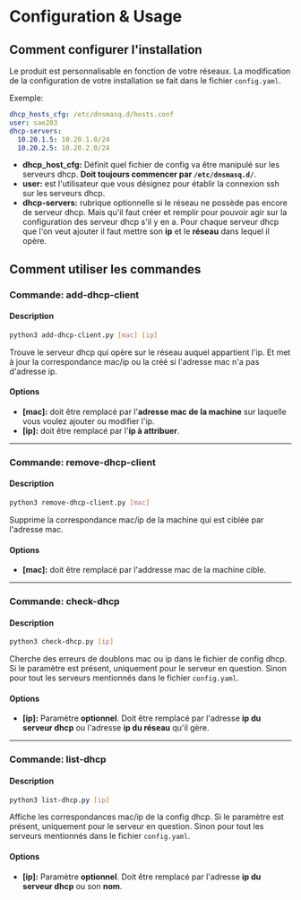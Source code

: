 # Configuration & Usage

## Comment configurer l'installation
Le produit est personnalisable en fonction de votre réseaux. La modification de la configuration de votre installation se fait dans le fichier `config.yaml`.

Exemple:
```yaml
dhcp_hosts_cfg: /etc/dnsmasq.d/hosts.conf
user: sae203
dhcp-servers:
  10.20.1.5: 10.20.1.0/24
  10.20.2.5: 10.20.2.0/24
```
- **dhcp_host_cfg:** Définit quel fichier de config va être manipulé sur les serveurs dhcp. **Doit toujours commencer par `/etc/dnsmasq.d/`**.
- **user:** est l'utilisateur que vous désignez pour établir la connexion ssh sur les serveurs dhcp.
- **dhcp-servers:** rubrique optionnelle si le réseau ne possède pas encore de serveur dhcp. Mais qu'il faut créer et remplir pour pouvoir agir sur la configuration des serveur dhcp s'il y en a.
Pour chaque serveur dhcp que l'on veut ajouter il faut mettre son **ip** et le **réseau** dans lequel il opère.
## Comment utiliser les commandes

### Commande: add-dhcp-client
#### Description
```bash
python3 add-dhcp-client.py [mac] [ip]
```
Trouve le serveur dhcp qui opère sur le réseau auquel appartient l'ip. Et met à jour la correspondance mac/ip ou la créé si l'adresse mac n'a pas d'adresse ip.
#### Options
- **[mac]:** doit être remplacé par l'**adresse mac de la machine** sur laquelle vous voulez ajouter ou modifier l'ip.
- **[ip]:**  doit être remplacé par l'**ip à attribuer**.
---
### Commande: remove-dhcp-client
#### Description
```bash
python3 remove-dhcp-client.py [mac]
```
Supprime la correspondance mac/ip de la machine qui est ciblée par l'adresse mac.
#### Options
- **[mac]:** doit être remplacé par l'addresse mac de la machine cible.
---
### Commande: check-dhcp
#### Description
```bash
python3 check-dhcp.py [ip]
```
Cherche des erreurs de doublons mac ou ip dans le fichier de config dhcp.
Si le paramètre est présent, uniquement pour le serveur en question. Sinon pour tout les serveurs mentionnés dans le fichier `config.yaml`.
#### Options
- **[ip]:** Paramètre **optionnel**. Doit être remplacé par l'adresse **ip du serveur dhcp** ou l'adresse **ip du réseau** qu'il gère.
---
### Commande: list-dhcp
#### Description
```bash
python3 list-dhcp.py [ip]
```
Affiche les correspondances mac/ip de la config dhcp.
Si le paramètre est présent, uniquement pour le serveur en question. Sinon pour tout les serveurs mentionnés dans le fichier `config.yaml`.
#### Options
- **[ip]:** Paramètre **optionnel**. Doit être remplacé par l'adresse **ip du serveur dhcp** ou son **nom**.